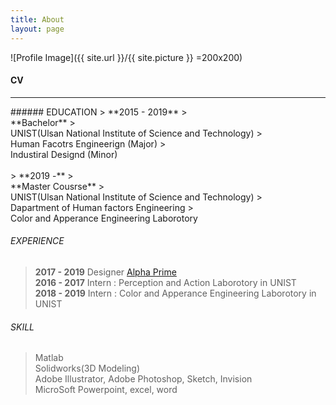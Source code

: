 ```yaml
---
title: About
layout: page
---
```

![Profile Image]({{ site.url }}/{{ site.picture }} =200x200)

#### CV
<hr/>
###### EDUCATION
> **2015 - 2019**
>                 <br/>**Bachelor**
>                 <br/>UNIST(Ulsan National Institute of Science and Technology)
>                 <br/>Human Facotrs Engineerign (Major)
>                 <br/>Industiral Designd (Minor)
<br/><br/>
> **2019 -**
>                 <br/>**Master Cousrse** 
>                 <br/>UNIST(Ulsan National Institute of Science and Technology)
>                 <br/>Dapartment of Human factors Engineering
>                 <br/>Color and Apperance Engineering Laborotory


###### EXPERIENCE

> **2017 - 2019**   Designer [Alpha Prime](https://www.alphaprime.co.kr)<br/>
> **2016 - 2017**   Intern : Perception and Action Laborotory in UNIST<br/>
> **2018 - 2019**   Intern : Color and Apperance Engineering Laborotory in UNIST<br/>


###### SKILL
>Matlab
><br/>Solidworks(3D Modeling)
><br/>Adobe Illustrator, Adobe Photoshop, Sketch, Invision
><br/>MicroSoft Powerpoint, excel, word



<!--
```code block```

<hr/>
--------------

*rkdfsdf*

**rnfsdfdf**

++underline++

~~cancelline~~
-->
